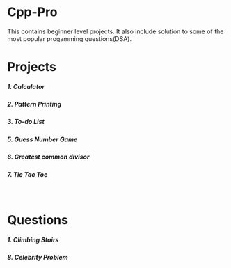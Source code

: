# Cpp-Pro

This contains beginner level projects.
It also include solution to some of the most popular progamming questions(DSA).

<h1>Projects</h1>
<h5>1. Calculator</h5>
<h5>2. Pattern Printing</h5>
<h5>3. To-do List</h5>
<h5>5. Guess Number Game</h5>
<h5>6. Greatest common divisor </h5>
<h5>7. Tic Tac Toe</h6>

<br>
<h1>Questions</h1>
<h5>1. Climbing Stairs</h5>
<h5>8. Celebrity Problem</h5>
